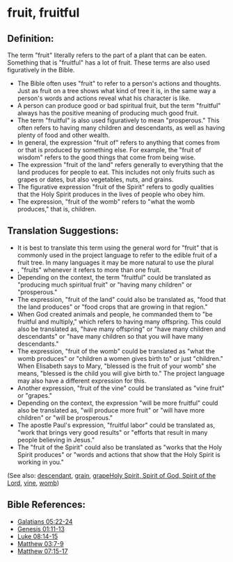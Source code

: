 # fruit, fruitful #

## Definition: ##

The term "fruit" literally refers to the part of a plant that can be eaten. Something that is "fruitful" has a lot of fruit. These terms are also used figuratively in the Bible.

* The Bible often uses "fruit" to refer to a person's actions and thoughts. Just as fruit on a tree shows what kind of tree it is, in the same way a person's words and actions reveal what his character is like.
* A person can produce good or bad spiritual fruit, but the term "fruitful" always has the positive meaning of producing much good fruit.
* The term "fruitful" is also used figuratively to mean "prosperous." This often refers to having many children and descendants, as well as having plenty of food and other wealth.
* In general, the expression "fruit of" refers to anything that comes from or that is produced by something else. For example, the "fruit of wisdom" refers to the good things that come from being wise.
* The expression "fruit of the land" refers generally to everything that the land produces for people to eat. This includes not only fruits such as grapes or dates, but also vegetables, nuts, and grains.
* The figurative expression "fruit of the Spirit" refers to godly qualities that the Holy Spirit produces in the lives of people who obey him.
* The expression, "fruit of the womb" refers to "what the womb produces," that is, children.

## Translation Suggestions: ##

* It is best to translate this term using the general word for "fruit" that is commonly used in the project language to refer to the edible fruit of a fruit tree. In many languages it may be more natural to use the plural
* , "fruits" whenever it refers to more than one fruit.
* Depending on the context, the term "fruitful" could be translated as "producing much spiritual fruit" or "having many children" or "prosperous."
* The expression, "fruit of the land" could also be translated as, "food that the land produces" or "food crops that are growing in that region."
* When God created animals and people, he commanded them to "be fruitful and multiply," which refers to having many offspring. This could also be translated as, "have many offspring" or "have many children and descendants" or "have many children so that you will have many descendants."
* The expression, "fruit of the womb" could be translated as "what the womb produces" or "children a women gives birth to" or just "children." When Elisabeth says to Mary, "blessed is the fruit of your womb" she means, "blessed is the child you will give birth to." The project language may also have a different expression for this.
* Another expression, "fruit of the vine" could be translated as "vine fruit" or "grapes."
* Depending on the context, the expression "will be more fruitful" could also be translated as, "will produce more fruit" or "will have more children" or "will be prosperous."
* The apostle Paul's expression, "fruitful labor" could be translated as, "work that brings very good results" or "efforts that result in many people believing in Jesus."
* The "fruit of the Spirit" could also be translated as "works that the Holy Spirit produces" or "words and actions that show that the Holy Spirit is working in you."

(See also: [descendant](../other/descendant.md), [grain](../other/grain.md), [grape](../other/grape.md)[Holy Spirit, Spirit of God, Spirit of the Lord](../kt/holyspirit.md), [vine](../other/vine.md), [womb](../other/womb.md))

## Bible References: ##

* [Galatians 05:22-24](https://door43.org/en/bible/notes/gal/05/22)
* [Genesis 01:11-13](https://door43.org/en/bible/notes/gen/01/11)
* [Luke 08:14-15](https://door43.org/en/bible/notes/luk/08/14)
* [Matthew 03:7-9](https://door43.org/en/bible/notes/mat/03/07)
* [Matthew 07:15-17](https://door43.org/en/bible/notes/mat/07/15)

